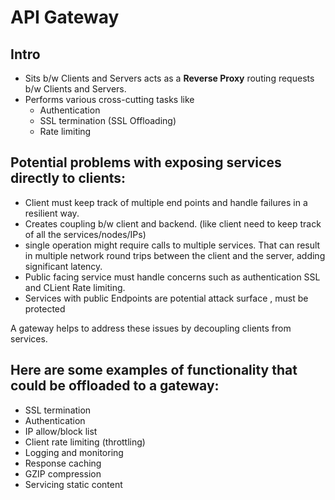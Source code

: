 # API Gateway

## Intro
- Sits b/w Clients and Servers acts as a __Reverse Proxy__ routing requests b/w Clients and Servers.
- Performs various cross-cutting tasks like 
  - Authentication
  - SSL termination (SSL Offloading)
  - Rate limiting
 

## Potential problems with exposing services directly to clients:
- Client must keep track of multiple end points and handle failures in a resilient way.
- Creates coupling b/w client and backend. (like client need to keep track of all the services/nodes/IPs)
- single operation might require calls to multiple services. That can result in multiple network round trips between the client and the server, adding significant latency.
- Public facing service must handle concerns such as authentication SSL and CLient Rate limiting.
- Services with public Endpoints are potential attack surface , must be protected


A gateway helps to address these issues by decoupling clients from services. 


## Here are some examples of functionality that could be offloaded to a gateway:
- SSL termination
- Authentication
- IP allow/block list
- Client rate limiting (throttling)
- Logging and monitoring
- Response caching
- GZIP compression
- Servicing static content
